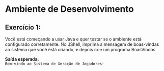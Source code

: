 # Ambiente de Desenvolvimento

## Exercício 1:  
Você está começando a usar Java e quer testar se o ambiente está configurado corretamente.
No JShell, imprima a mensagem de boas-vindas ao sistema que você está criando, e depois crie um programa BoasVindas.

**Saída esperada:**  
`Bem-vindo ao Sistema de Geração de Jogadores!`